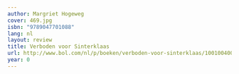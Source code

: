 ```yaml
---
author: Margriet Hogeweg
cover: 469.jpg
isbn: "9789047701088"
lang: nl
layout: review
title: Verboden voor Sinterklaas
url: http://www.bol.com/nl/p/boeken/verboden-voor-sinterklaas/1001004006218293/index.html
year: 0
---
```

